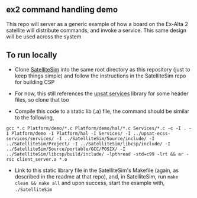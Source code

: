 ## ex2 command handling demo
This repo will server as a generic example of how a board on the Ex-Alta 2 satellite will distribute commands, and invoke a service. This same design will be used across the system

## To run locally
* Clone [SatelliteSim](https://github.com/AlbertaSat/SatelliteSim/) into the same root directory as this repository (just to keep things simple) and follow the instructions in the SatelliteSim repo for building CSP

* For now, this still references the [upsat services](https://gitlab.com/librespacefoundation/upsat/upsat-ecss-services) library for some header files, so clone that too

* Compile this code to a static lib (.a) file, the command should be similar to the following,
```
gcc *.c Platform/demo/*.c Platform/demo/hal/*.c Services/*.c -c -I . -I Platform/demo -I Platform/hal -I Services/ -I ../upsat-ecss-services/services/ -I ../SatelliteSim/Source/include/ -I ../SatelliteSim/Project/ -I ../SatelliteSim/libcsp/include/ -I ../SatelliteSim/Source/portable/GCC/POSIX/ -I ../SatelliteSim/libcsp/build/include/ -lpthread -std=c99 -lrt && ar -rsc client_server.a *.o
```
* Link to this static library file in the SatelliteSim's Makefile (again, as described in the readme at that repo), and, in SatelliteSim, run
```make clean && make all``` and upon success, start the example with,
```./SatelliteSim```